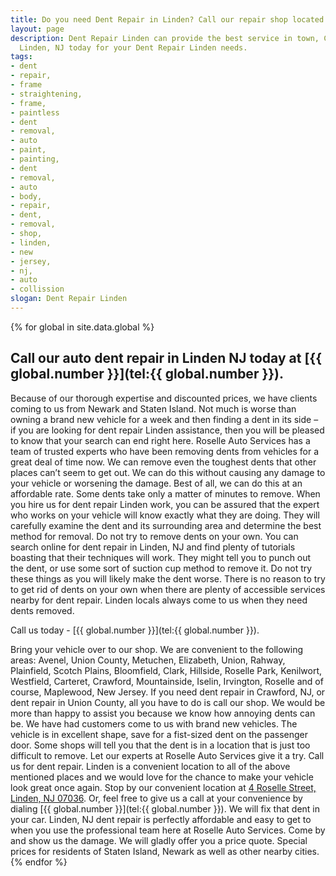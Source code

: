 ```yaml
---
title: Do you need Dent Repair in Linden? Call our repair shop located in NJ.
layout: page
description: Dent Repair Linden can provide the best service in town, Call Dent Repair
  Linden, NJ today for your Dent Repair Linden needs.
tags:
- dent
- repair,
- frame
- straightening,
- frame,
- paintless
- dent
- removal,
- auto
- paint,
- painting,
- dent
- removal,
- auto
- body,
- repair,
- dent,
- removal,
- shop,
- linden,
- new
- jersey,
- nj,
- auto
- collission
slogan: Dent Repair Linden
---
```


{% for global in site.data.global %}
## Call our auto dent repair in Linden NJ today at [{{ global.number }}](tel:{{ global.number }}).
Because of our thorough expertise and discounted prices, we have clients coming to us from Newark and Staten Island. Not much is worse than owning a brand new vehicle for a week and then finding a dent in its side – if you are looking for dent repair Linden assistance, then you will be pleased to know that your search can end right here. Roselle Auto Services has a team of trusted experts who have been removing dents from vehicles for a great deal of time now. We can remove even the toughest dents that other places can’t seem to get out. We can do this without causing any damage to your vehicle or worsening the damage. Best of all, we can do this at an affordable rate. Some dents take only a matter of minutes to remove. When you hire us for dent repair Linden work, you can be assured that the expert who works on your vehicle will know exactly what they are doing. They will carefully examine the dent and its surrounding area and determine the best method for removal. Do not try to remove dents on your own. You can search online for dent repair in Linden, NJ and find plenty of tutorials boasting that their techniques will work. They might tell you to punch out the dent, or use some sort of suction cup method to remove it. Do not try these things as you will likely make the dent worse. There is no reason to try to get rid of dents on your own when there are plenty of accessible services nearby for dent repair. Linden locals always come to us when they need dents removed.



Call us today - [{{ global.number }}](tel:{{ global.number }}).



Bring your vehicle over to our shop. We are convenient to the following areas: Avenel, Union County, Metuchen, Elizabeth, Union, Rahway, Plainfield, Scotch Plains, Bloomfield, Clark, Hillside, Roselle Park, Kenilwort, Westfield, Carteret, Crawford, Mountainside, Iselin, Irvington, Roselle and of course, Maplewood, New Jersey. If you need dent repair in Crawford, NJ, or dent repair in Union County, all you have to do is call our shop. We would be more than happy to assist you because we know how annoying dents can be. We have had customers come to us with brand new vehicles. The vehicle is in excellent shape, save for a fist-sized dent on the passenger door. Some shops will tell you that the dent is in a location that is just too difficult to remove. Let our experts at Roselle Auto Services give it a try. Call us for dent repair. Linden is a convenient location to all of the above mentioned places and we would love for the chance to make your vehicle look great once again. Stop by our convenient location at [4 Roselle Street, Linden, NJ 07036](https://www.google.com/maps/place/Roselle+Auto+Services+Inc+-+Linden,+NJ/@40.635433,-74.246247,17z/data=!4m7!1m4!3m3!1s0x89c3b2e1928866e5:0xe440b805db07d78e!2sRoselle+Auto+Services+Inc+-+Linden,+NJ!3b1!3m1!1s0x89c3b2e1928866e5:0xe440b805db07d78e). Or, feel free to give us a call at your convenience by dialing [{{ global.number }}](tel:{{ global.number }}). We will fix that dent in your car. Linden, NJ dent repair is perfectly affordable and easy to get to when you use the professional team here at Roselle Auto Services. Come by and show us the damage. We will gladly offer you a price quote. Special prices for residents of Staten Island, Newark as well as other nearby cities.
{% endfor %}
